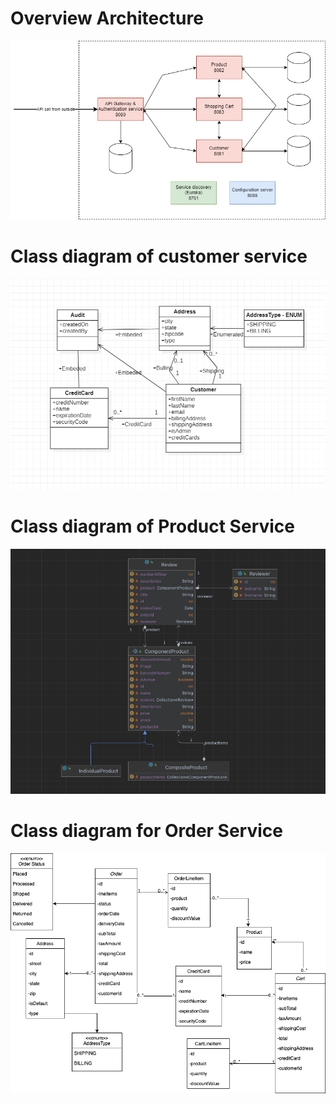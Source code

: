 # Overview Architecture
![EA architect_2.drawio (1).png](/.attachments/EA%20architect_2.drawio%20(1)-314e6830-28bc-4757-b80a-fa2b09f6d748.png)

# Class diagram of customer service

![class diagram of customer.png](/.attachments/class%20diagram%20of%20customer-7ce055e3-b4af-4bcd-a45f-eb4d2d05cfb8.png)

# Class diagram of Product Service
![Screenshot 2023-05-24 at 9.12.14 PM.png](/.attachments/Screenshot%202023-05-24%20at%209.12.14%20PM-1b122e5d-f108-498d-99af-0576837ee1b2.png)

# Class diagram for Order Service
![Untitled Diagram.drawio.png](/.attachments/Untitled%20Diagram.drawio-26a22b55-3a02-4659-bb13-607778d08784.png)